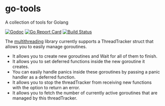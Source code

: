 # go-tools
A collection of tools for Golang

[![Godoc](https://godoc.org/github.com/nikhilsaraf/go-tools?status.svg)](https://godoc.org/github.com/nikhilsaraf/go-tools)
[![Go Report Card](https://goreportcard.com/badge/github.com/nikhilsaraf/go-tools)](https://goreportcard.com/report/github.com/nikhilsaraf/go-tools)
[![Build Status](https://travis-ci.org/nikhilsaraf/go-tools.svg?branch=master)](https://travis-ci.org/nikhilsaraf/go-tools)

The [multithreading](multithreading) library currently supports a ThreadTracker struct that allows you to easily manage goroutines.

- It allows you to create new goroutines and Wait for all of them to finish.
- It allows you to set deferred functions inside the new goroutine it creates.
- You can easily handle panics inside these goroutines by passing a panic handler as a deferred function.
- It allows you to stop the threadTracker from receiving new functions with the option to return an error.
- It allows you to fetch the number of currently active goroutines that are managed by this threadTracker.
